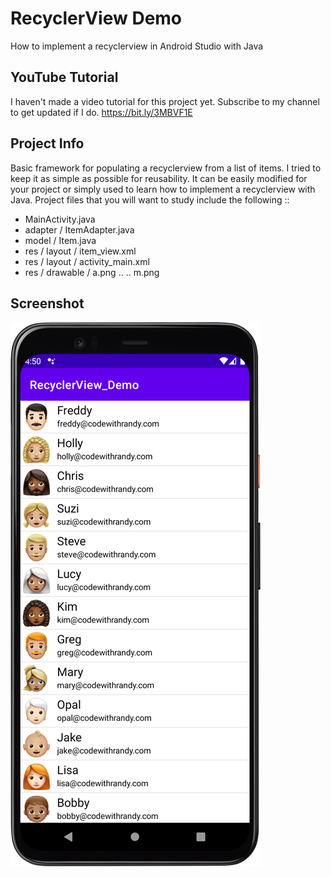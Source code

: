 # RecyclerView Demo

How to implement a recyclerview in Android Studio with Java

## YouTube Tutorial

I haven't made a video tutorial for this project yet. Subscribe to my channel to get updated if I do. https://bit.ly/3MBVF1E

## Project Info

Basic framework for populating a recyclerview from a list of items. I tried to keep it as simple as possible for reusability. 
It can be easily modified for your project or simply used to learn how to implement a recyclerview with Java. 
Project files that you will want to study include the following ::

- MainActivity.java
- adapter / ItemAdapter.java
- model / Item.java
- res / layout / item_view.xml
- res / layout / activity_main.xml
- res / drawable / a.png .. .. m.png

## Screenshot
<img src="screenshots/screenshot.png">
